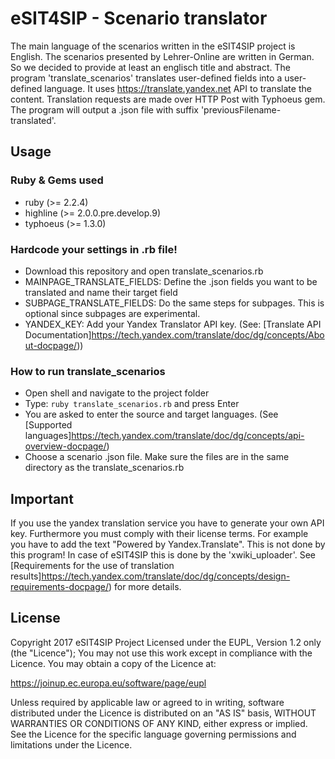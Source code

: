 # eSIT4SIP - Scenario translator
The main language of the scenarios written in the eSIT4SIP project is English. The scenarios presented by Lehrer-Online are written in German.  So we decided to provide at least an englisch title and abstract. The program 'translate_scenarios' translates user-defined fields into a user-defined language. It uses https://translate.yandex.net API to translate the content. Translation requests are made over HTTP Post with Typhoeus gem. The program will output a .json file with suffix 'previousFilename-translated'.

## Usage

### Ruby & Gems used

* ruby (>= 2.2.4)
* highline (>= 2.0.0.pre.develop.9)
* typhoeus (>= 1.3.0)

### Hardcode your settings in .rb file!

* Download this repository and open translate_scenarios.rb
* MAINPAGE_TRANSLATE_FIELDS: Define the .json fields you want to be translated and name their target field
* SUBPAGE_TRANSLATE_FIELDS: Do the same steps for subpages. This is optional since subpages are experimental.
* YANDEX_KEY: Add your Yandex Translator API key. (See: [Translate API Documentation]https://tech.yandex.com/translate/doc/dg/concepts/About-docpage/))

### How to run translate_scenarios

* Open shell and navigate to the project folder
* Type: ```ruby translate_scenarios.rb``` and press Enter
* You are asked to enter the source and target languages. (See [Supported languages]https://tech.yandex.com/translate/doc/dg/concepts/api-overview-docpage/)
* Choose a scenario .json file. Make sure the files are in the same directory as the translate_scenarios.rb

## Important
If you use the yandex translation service you have to generate your own API key. Furthermore you must comply with their license terms. For example you have to add the text "Powered by Yandex.Translate". This is not done by this program! In case of eSIT4SIP this is done by the 'xwiki_uploader'. See [Requirements for the use of translation results]https://tech.yandex.com/translate/doc/dg/concepts/design-requirements-docpage/) for more details.

## License
Copyright 2017 eSIT4SIP Project
Licensed under the EUPL, Version 1.2 only (the "Licence");
You may not use this work except in compliance with the Licence.
You may obtain a copy of the Licence at:

https://joinup.ec.europa.eu/software/page/eupl

Unless required by applicable law or agreed to in writing, software distributed under the Licence is distributed on an "AS IS" basis, WITHOUT WARRANTIES OR CONDITIONS OF ANY KIND, either express or implied. See the Licence for the specific language governing permissions and limitations under the Licence.